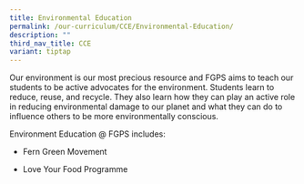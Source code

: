 ```yaml
---
title: Environmental Education
permalink: /our-curriculum/CCE/Environmental-Education/
description: ""
third_nav_title: CCE
variant: tiptap
---
```

<p>Our environment is our most precious resource and FGPS aims to teach our
students to be active advocates for the environment. Students learn to
reduce, reuse, and recycle. They also learn how they can play an active
role in reducing environmental damage to our planet and what they can do
to influence others to be more environmentally conscious.</p>
<p>Environment Education @ FGPS includes:</p>
<ul data-tight="true" class="tight">
<li>
<p>Fern Green Movement</p>
</li>
<li>
<p>Love Your Food Programme</p>
</li>
</ul>
<p></p>